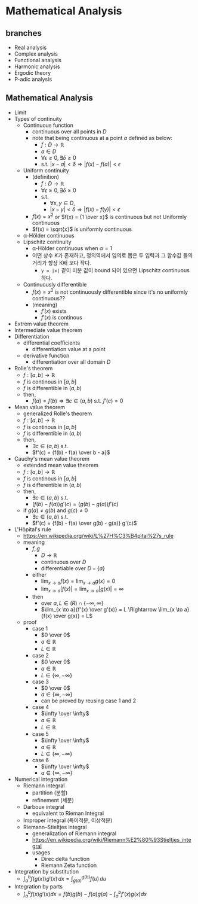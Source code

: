 # Mathematical Analysis

## branches

- Real analysis
- Complex analysis
- Functional analysis
- Harmonic analysis
- Ergodic theory
- P-adic analysis

## Mathematical Analysis

- Limit
- Types of continuity
  - Continuous function
    - continuous over all points in $D$
    - note that being continuous at a point $a$ defined as below:
        - $f: D \to \mathbb{R}$
        - $a \in D$
        - $\forall \epsilon \ge 0, \exists \delta \ge 0$
        - s.t. $|x - a| \lt \delta \Rightarrow |f(x) - f(a)| \lt \epsilon$
  - Uniform continuity
    - (definition)
        - $f: D \to \mathbb{R}$
        - $\forall \epsilon \ge 0, \exists \delta \ge 0$
        - s.t.
          - $\forall x, y \in D$,
          - $|x - y| \lt \delta \Rightarrow |f(x) - f(y)| \lt \epsilon$
    - $f(x) = x^2$ or $f(x) = {1 \over x}$ is continuous but not Uniformly continuous
    - $f(x) = \sqrt{x}$ is uniformly continuous
  - α-Hölder continuous
  - Lipschitz continuity
    - α-Hölder continuous when $\alpha = 1$
    - 어떤 상수 K가 존재하고, 정의역에서 임의로 뽑은 두 입력과 그 함수값 들의 거리가 항상 K배 보다 작다.
      - `y = |x|` 같이 미분 값이 bound 되어 있으면 Lipschitz continuous하다.
  - Continuously differentible
    - $f(x) = x^2$ is not continuously differentible since it's no uniformly continuous??
    - (meaning)
      - $f'(x)$ exists
      - $f'(x)$ is continous
- Extrem value theorem
- Intermediate value theorem
- Differentiation
  - differential coefficients
    - differentiation value at a point
  - derivative function
    - differentiation over all domain $D$
- Rolle's theorem
  - $f: [a, b] \to \mathbb{R}$
  - $f$ is continous in $[a, b]$
  - $f$ is differentible in $(a, b)$
  - then,
    - $f(a) = f(b) \Rightarrow \exists c \in (a,b)$ s.t. $f'(c) = 0$
- Mean value theorem
  - generalized Rolle's theorem
  - $f: [a, b] \to \mathbb{R}$
  - $f$ is continous in $[a, b]$
  - $f$ is differentible in $(a, b)$
  - then,
    - $\exists c \in (a,b)$ s.t.
    - $f'(c) = {f(b) - f(a) \over b - a}$
- Cauchy's mean value theorem
  - extended mean value theorem
  - $f: [a, b] \to \mathbb{R}$
  - $f$ is continous in $[a, b]$
  - $f$ is differentible in $(a, b)$
  - then,
    - $\exists c \in (a,b)$ s.t.
    - $(f(b) - f(a))g'(c) = (g(b) - g(a))f'(c)$
  - if $g(a) \neq g(b)$ and $g(c) \neq 0$
    - $\exists c \in (a,b)$ s.t.
    - $f'(c) = {f(b) - f(a) \over g(b) - g(a)} g'(c)$
- L'Hôpital's rule
  - https://en.wikipedia.org/wiki/L%27H%C3%B4pital%27s_rule
  - meaning
    - $f, g$
      - $D \to \mathbb{R}$
      - continuous over $D$
      - differentiable over $D - \{a\}$
    - either
      - $\lim_{x \to a}f(x) = \lim_{x \to a}g(x) = 0$
      - $\lim_{x \to a}|f(x)| = \lim_{x \to a}|g(x)| = \infty$
    - then
      - over $a, L \in \mathbb(R) \cap \{-\infty, \infty\}$
      - $\lim_{x \to a}{f'(x) \over g'(x)} = L \Rightarrow \lim_{x \to a}{f(x) \over g(x)} = L$
  - proof
    - case 1
      - $0 \over 0$
      - $a \in \mathbb{R}$
      - $L \in \mathbb{R}$
    - case 2
      - $0 \over 0$
      - $a \in \mathbb{R}$
      - $L \in \{\infty, -\infty\}$
    - case 3
      - $0 \over 0$
      - $a \in \{\infty, -\infty\}$
      - can be proved by reusing case 1 and 2
    - case 4
      - $\infty \over \infty$
      - $a \in \mathbb{R}$
      - $L \in \mathbb{R}$
    - case 5
      - $\infty \over \infty$
      - $a \in \mathbb{R}$
      - $L \in \{\infty, -\infty\}$
    - case 6
      - $\infty \over \infty$
      - $a \in \{\infty, -\infty\}$
- Numerical integration
  - Riemann integral
    - partition (분할)
    - refinement (세분)
  - Darboux integral
    - equivalent to Rieman Integral
  - Improper integral (특이적분, 이상적분)
  - Riemann–Stieltjes integral
    - generalization of Riemann integral
    - https://en.wikipedia.org/wiki/Riemann%E2%80%93Stieltjes_integral
    - usages
      - Direc delta function
      - Riemann Zeta function
- Integration by substitution
  - $\int_{a}^{b}f(g(x))g'(x)\,dx=\int_{g(a)}^{g(b)}f(u)\,du$
- Integration by parts
  - $\int _{a}^{b}f(x)g'(x)dx = f(b)g(b)-f(a)g(a)-\int_{a}^{b}f'(x)g(x)dx$
